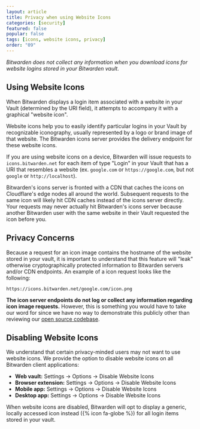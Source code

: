 ```yaml
---
layout: article
title: Privacy when using Website Icons
categories: [security]
featured: false
popular: false
tags: [icons, website icons, privacy]
order: "09"
---
```


*Bitwarden does not collect any information when you download icons for website logins stored in your Bitwarden vault.*

## Using Website Icons

When Bitwarden displays a login item associated with a website in your Vault (determined by the URI field), it attempts to accompany it with a graphical "website icon".

Website icons help you to easily identify particular logins in your Vault by recognizable iconography, usually represented by a logo or brand image of that website. The Bitwarden icons server provides the delivery endpoint for these website icons.

If you are using website icons on a device, Bitwarden will issue requests to `icons.bitwarden.net` for each item of type "Login" in your Vault that has a URI that resembles a website (ex. `google.com` or `https://google.com`, but not `google` or `http://localhost`).

Bitwarden's icons server is fronted with a CDN that caches the icons on Cloudflare's edge nodes all around the world. Subsequent requests to the same icon will likely hit CDN caches instead of the icons server directly. Your requests may never actually hit Bitwarden's icons server because another Bitwarden user with the same website in their Vault requested the icon before you.

## Privacy Concerns

Because a request for an icon image contains the hostname of the website stored in your vault, it is important to understand that this feature will "leak" otherwise cryptographically protected information to Bitwarden servers and/or CDN endpoints. An example of a icon request looks like the following:

`https://icons.bitwarden.net/google.com/icon.png`

**The icon server endpoints do not log or collect any information regarding icon image requests.** However, this is something you would have to take our word for since we have no way to demonstrate this publicly other than reviewing our [open source codebase](https://github.com/bitwarden).

## Disabling Website Icons

We understand that certain privacy-minded users may not want to use website icons. We provide the option to disable website icons on all Bitwarden client applications:

- **Web vault:** Settings &rarr; Options &rarr; Disable Website Icons
- **Browser extension:** Settings &rarr; Options &rarr; Disable Website Icons
- **Mobile app:** Settings &rarr; Options &rarr; Disable Website Icons
- **Desktop app:** Settings &rarr; Options &rarr; Disable Website Icons

When website icons are disabled, Bitwarden will opt to display a generic, locally accessed icon instead ({% icon fa-globe %}) for all login items stored in your vault.
